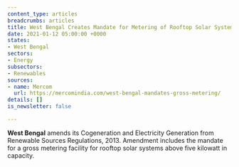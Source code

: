 ```yaml
---
content_type: articles
breadcrumbs: articles
title: West Bengal Creates Mandate for Metering of Rooftop Solar Systems
date: 2021-01-12 05:00:00 +0000
states:
- West Bengal
sectors:
- Energy
subsectors:
- Renewables
sources:
- name: Mercom
  url: https://mercomindia.com/west-bengal-mandates-gross-metering/
details: []
is_newsletter: false

---
```

**West Bengal** amends its Cogeneration and Electricity Generation from Renewable Sources Regulations, 2013. Amendment includes the mandate for a gross metering facility for rooftop solar systems above five kilowatt in capacity.
